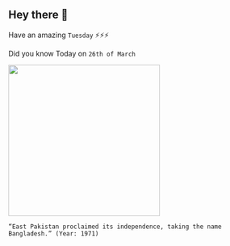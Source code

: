 ## Hey there 👋
Have an amazing `Tuesday` ⚡⚡⚡

Did you know Today on `26th of March`
 
 [<img src="https://images.prothomalo.com/prothomalo-english%2Fimport%2Fmedia%2F2019%2F03%2F27%2F20bf4c0cdcf01da26e89f327c4fb9e6d-The-New-York-Times-1.jpg?auto=format%2Ccompress&format=webp&w=480&dpr=2.6" width="300" />](https://en.wikipedia.org/wiki/Bangladesh_Liberation_War#:~:text=26%20March%201971%20is%20considered,former%20East%20Pakistan%20as%20Bangladesh.) 
 ```
“East Pakistan proclaimed its independence, taking the name Bangladesh.” (Year: 1971)
```
